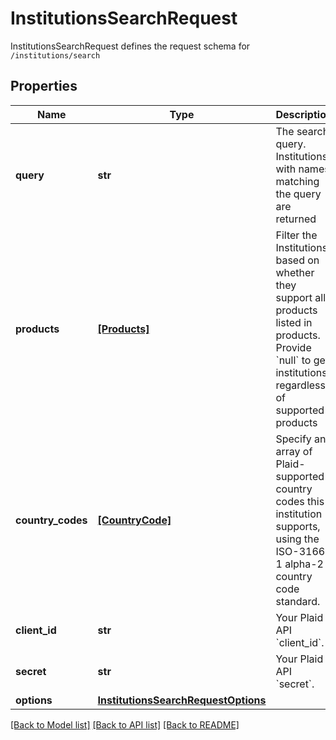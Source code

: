 # InstitutionsSearchRequest

InstitutionsSearchRequest defines the request schema for `/institutions/search`
## Properties
Name | Type | Description | Notes
------------ | ------------- | ------------- | -------------
**query** | **str** | The search query. Institutions with names matching the query are returned | 
**products** | [**[Products]**](Products.md) | Filter the Institutions based on whether they support all products listed in products. Provide &#x60;null&#x60; to get institutions regardless of supported products | 
**country_codes** | [**[CountryCode]**](CountryCode.md) | Specify an array of Plaid-supported country codes this institution supports, using the ISO-3166-1 alpha-2 country code standard.  | 
**client_id** | **str** | Your Plaid API &#x60;client_id&#x60;. | [optional] 
**secret** | **str** | Your Plaid API &#x60;secret&#x60;. | [optional] 
**options** | [**InstitutionsSearchRequestOptions**](InstitutionsSearchRequestOptions.md) |  | [optional] 

[[Back to Model list]](../README.md#documentation-for-models) [[Back to API list]](../README.md#documentation-for-api-endpoints) [[Back to README]](../README.md)


